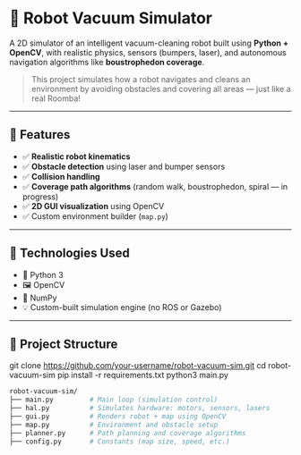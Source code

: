 # 🤖 Robot Vacuum Simulator

A 2D simulator of an intelligent vacuum-cleaning robot built using **Python + OpenCV**, with realistic physics, sensors (bumpers, laser), and autonomous navigation algorithms like **boustrophedon coverage**.

> This project simulates how a robot navigates and cleans an environment by avoiding obstacles and covering all areas — just like a real Roomba!

---

## 🧠 Features

- ✅ **Realistic robot kinematics**
- ✅ **Obstacle detection** using laser and bumper sensors
- ✅ **Collision handling**
- ✅ **Coverage path algorithms** (random walk, boustrophedon, spiral — in progress)
- ✅ **2D GUI visualization** using OpenCV
- ✅ Custom environment builder (`map.py`)

---

## 🚀 Technologies Used

- 🐍 Python 3
- 🖼️ OpenCV
- 🧮 NumPy
- 💡 Custom-built simulation engine (no ROS or Gazebo)

---

## 📁 Project Structure


git clone https://github.com/your-username/robot-vacuum-sim.git
cd robot-vacuum-sim
pip install -r requirements.txt
python3 main.py


```bash
robot-vacuum-sim/
├── main.py         # Main loop (simulation control)
├── hal.py          # Simulates hardware: motors, sensors, lasers
├── gui.py          # Renders robot + map using OpenCV
├── map.py          # Environment and obstacle setup
├── planner.py      # Path planning and coverage algorithms
├── config.py       # Constants (map size, speed, etc.)


